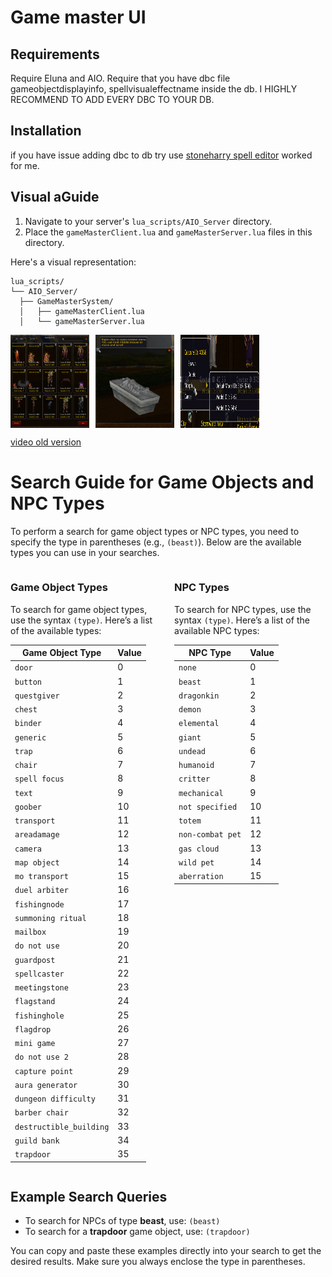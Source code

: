 # Game master UI

## Requirements

Require Eluna and AIO.
Require that you have dbc file gameobjectdisplayinfo, spellvisualeffectname inside the db. I HIGHLY RECOMMEND TO ADD EVERY DBC TO YOUR DB.

## Installation

if you have issue adding dbc to db try use [stoneharry spell editor](https://github.com/stoneharry/WoW-Spell-Editor) worked for me.

## Visual aGuide

1. Navigate to your server's `lua_scripts/AIO_Server` directory.
2. Place the `gameMasterClient.lua` and `gameMasterServer.lua` files in this directory.

Here's a visual representation:

```plaintext
lua_scripts/
└── AIO_Server/
  ├── GameMasterSystem/
  │   ├── gameMasterClient.lua
  │   └── gameMasterServer.lua
```

<div style="display: flex; gap: 10px;">
  <img src="src/assets/2024-10-20-16-04-05.png" alt="Game Master UI" style="width: 25%;">
  <img src="src/assets/2024-10-20-16-00-51.png" alt="Game Master UI1" style="width: 25%;">
  <img src="src/assets/2024-10-20-16-03-08.png" alt="Game Master UI2" style="width: 25%;">
</div>

[video old version](https://streamable.com/e76v5t)

# Search Guide for Game Objects and NPC Types

To perform a search for game object types or NPC types, you need to specify the type in parentheses (e.g., `(beast)`). Below are the available types you can use in your searches.

<div style="display: flex; gap: 20px;">

<div style="flex: 1;">

### Game Object Types

To search for game object types, use the syntax `(type)`. Here’s a list of the available types:

| **Game Object Type**    | **Value** |
| ----------------------- | --------- |
| `door`                  | 0         |
| `button`                | 1         |
| `questgiver`            | 2         |
| `chest`                 | 3         |
| `binder`                | 4         |
| `generic`               | 5         |
| `trap`                  | 6         |
| `chair`                 | 7         |
| `spell focus`           | 8         |
| `text`                  | 9         |
| `goober`                | 10        |
| `transport`             | 11        |
| `areadamage`            | 12        |
| `camera`                | 13        |
| `map object`            | 14        |
| `mo transport`          | 15        |
| `duel arbiter`          | 16        |
| `fishingnode`           | 17        |
| `summoning ritual`      | 18        |
| `mailbox`               | 19        |
| `do not use`            | 20        |
| `guardpost`             | 21        |
| `spellcaster`           | 22        |
| `meetingstone`          | 23        |
| `flagstand`             | 24        |
| `fishinghole`           | 25        |
| `flagdrop`              | 26        |
| `mini game`             | 27        |
| `do not use 2`          | 28        |
| `capture point`         | 29        |
| `aura generator`        | 30        |
| `dungeon difficulty`    | 31        |
| `barber chair`          | 32        |
| `destructible_building` | 33        |
| `guild bank`            | 34        |
| `trapdoor`              | 35        |

</div>

<div style="flex: 1;">

### NPC Types

To search for NPC types, use the syntax `(type)`. Here’s a list of the available NPC types:

| **NPC Type**     | **Value** |
| ---------------- | --------- |
| `none`           | 0         |
| `beast`          | 1         |
| `dragonkin`      | 2         |
| `demon`          | 3         |
| `elemental`      | 4         |
| `giant`          | 5         |
| `undead`         | 6         |
| `humanoid`       | 7         |
| `critter`        | 8         |
| `mechanical`     | 9         |
| `not specified`  | 10        |
| `totem`          | 11        |
| `non-combat pet` | 12        |
| `gas cloud`      | 13        |
| `wild pet`       | 14        |
| `aberration`     | 15        |

</div>

</div>

## Example Search Queries

- To search for NPCs of type **beast**, use: `(beast)`
- To search for a **trapdoor** game object, use: `(trapdoor)`

You can copy and paste these examples directly into your search to get the desired results. Make sure you always enclose the type in parentheses.
